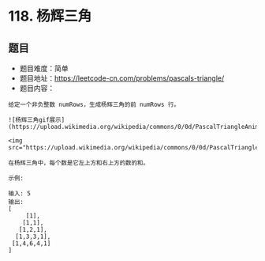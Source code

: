 # 118. 杨辉三角

## 题目
* 题目难度：简单
* 题目地址：https://leetcode-cn.com/problems/pascals-triangle/
* 题目内容：
```
给定一个非负整数 numRows，生成杨辉三角的前 numRows 行。

![杨辉三角gif展示](https://upload.wikimedia.org/wikipedia/commons/0/0d/PascalTriangleAnimated2.gif)

<img src="https://upload.wikimedia.org/wikipedia/commons/0/0d/PascalTriangleAnimated2.gif">

在杨辉三角中，每个数是它左上方和右上方的数的和。

示例:

输入: 5
输出:
[
     [1],
    [1,1],
   [1,2,1],
  [1,3,3,1],
 [1,4,6,4,1]
]
```

